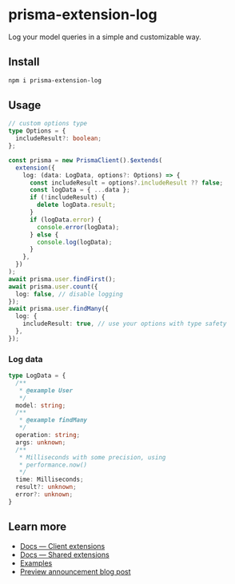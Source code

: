# prisma-extension-log

Log your model queries in a simple and customizable way.

## Install

```sh
npm i prisma-extension-log
```

## Usage

```typescript
// custom options type
type Options = {
  includeResult?: boolean;
};

const prisma = new PrismaClient().$extends(
  extension({
    log: (data: LogData, options?: Options) => {
      const includeResult = options?.includeResult ?? false;
      const logData = { ...data };
      if (!includeResult) {
        delete logData.result;
      }
      if (logData.error) {
        console.error(logData);
      } else {
        console.log(logData);
      }
    },
  })
);
await prisma.user.findFirst();
await prisma.user.count({
  log: false, // disable logging
});
await prisma.user.findMany({
  log: {
    includeResult: true, // use your options with type safety
  },
});
```

### Log data

```typescript
type LogData = {
  /**
   * @example User
   */
  model: string;
  /**
   * @example findMany
   */
  operation: string;
  args: unknown;
  /**
   * Milliseconds with some precision, using
   * performance.now()
   */
  time: Milliseconds;
  result?: unknown;
  error?: unknown;
}
```

## Learn more

- [Docs — Client extensions](https://www.prisma.io/docs/concepts/components/prisma-client/client-extensions)
- [Docs — Shared extensions](https://www.prisma.io/docs/concepts/components/prisma-client/client-extensions/shared-extensions)
- [Examples](https://github.com/prisma/prisma-client-extensions/tree/main)
- [Preview announcement blog post](https://www.prisma.io/blog/client-extensions-preview-8t3w27xkrxxn#introduction)

